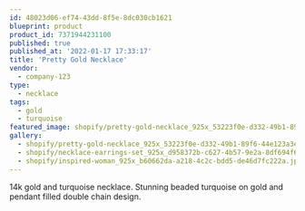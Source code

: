 ```yaml
---
id: 48023d06-ef74-43dd-8f5e-8dc030cb1621
blueprint: product
product_id: 7371944231100
published: true
published_at: '2022-01-17 17:33:17'
title: 'Pretty Gold Necklace'
vendor:
  - company-123
type:
  - necklace
tags:
  - gold
  - turquoise
featured_image: shopify/pretty-gold-necklace_925x_53223f0e-d332-49b1-89f6-44e123a3e19c.jpg
gallery:
  - shopify/pretty-gold-necklace_925x_53223f0e-d332-49b1-89f6-44e123a3e19c.jpg
  - shopify/necklace-earrings-set_925x_d958372b-c627-4b57-9e2a-8df694f6bcd6.jpg
  - shopify/inspired-woman_925x_b60662da-a218-4c2c-bdd5-de46d7fc222a.jpg
---
```

<p>14k gold and turquoise necklace. Stunning beaded turquoise on gold and pendant filled double chain design.</p>